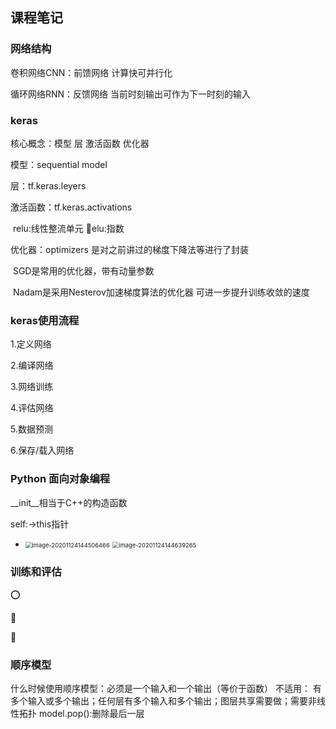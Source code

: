 ## 课程笔记

### 网络结构

卷积网络CNN：前馈网络  计算快可并行化

循环网络RNN：反馈网络 当前时刻输出可作为下一时刻的输入

### keras

核心概念：模型 层 激活函数 优化器

模型：sequential model

层：tf.keras.leyers

激活函数：tf.keras.activations  

​                     relu:线性整流单元 :jack_o_lantern:elu:指数

优化器：optimizers  是对之前讲过的梯度下降法等进行了封装

​                SGD是常用的优化器，带有动量参数

​                Nadam是采用Nesterov加速梯度算法的优化器   可进一步提升训练收敛的速度

### keras使用流程

1.定义网络

2.编译网络

3.网络训练

4.评估网络

5.数据预测

6.保存/载入网络

### Python 面向对象编程

__init__相当于C++的构造函数

self:->this指针

- <img src="C:\Users\回忆再美好也只是曾经\AppData\Roaming\Typora\typora-user-images\image-20201124144506466.png" alt="image-20201124144506466" style="zoom:67%;" />

  <img src="C:\Users\回忆再美好也只是曾经\AppData\Roaming\Typora\typora-user-images\image-20201124144639265.png" alt="image-20201124144639265" style="zoom:67%;" />

### 训练和评估

:o:

:1st_place_medal:

:2nd_place_medal:

### 顺序模型

什么时候使用顺序模型：必须是一个输入和一个输出（等价于函数）
不适用：
有多个输入或多个输出；任何层有多个输入和多个输出；图层共享需要做；需要非线性拓扑
model.pop():删除最后一层